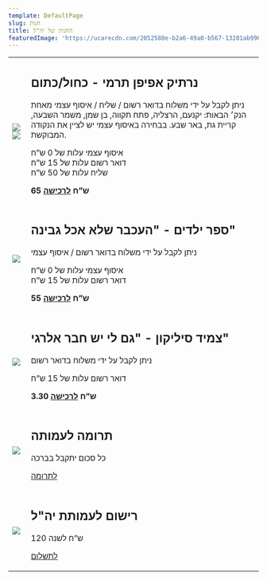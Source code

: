 ```yaml
---
template: DefaultPage
slug: חנות
title: החנות של יה"ל
featuredImage: 'https://ucarecdn.com/2052588e-b2a6-49a0-b567-13281ab9905f/'
---
```

<table class="store">
  <tr>
    <td class="double">
      <img src="/images/store/purchase_media_2073_2088_1.png"/>
      <img src="/images/store/purchase_media_2073_2088_3.png"/>
    </td>
    <td >
      <h2>נרתיק אפיפן תרמי - כחול/כתום</h2>
      <p>
      ניתן לקבל על ידי משלוח בדואר רשום / שליח / איסוף עצמי מאחת הנק׳ הבאות: יקנעם, הרצליה, פתח תקווה, בן שמן, משמר השבעה, קריית גת, באר שבע. בבחירה באיסוף עצמי יש לציין את הנקודה המבוקשת.
 </p><p>
איסוף עצמי עלות של 0 ש”ח<br/>
דואר רשום עלות של 15 ש”ח<br/>
שליח עלות של 50 ש”ח
      </p>
      <p><b>
      65 ש”ח <a href="https://secure.cardcom.solutions/e/xSDE" target="_blank" rel="noopener">לרכישה</a>
      <b></p>
    </td>
  </tr>
  <tr>
    <td><img src="/images/store/העכבר שלא אהב גבינה.jpg"/></td>
    <td>
      <h2>ספר ילדים - "העכבר שלא אכל גבינה"</h2>
      <p>ניתן לקבל על ידי משלוח בדואר רשום / איסוף עצמי</p>
      <p>
        איסוף עצמי עלות של 0 ש”ח<br/>
        דואר רשום עלות של 15 ש”ח
      </p>
      <p>
        <b>55 ש”ח    <a href="https://secure.cardcom.solutions/e/xSDE" target="_blank" rel="noopener">לרכישה</a></b>
      </p>
    </td>
  </tr>
  <tr>
    <td><img src="/images/store/IMG_20201124_143749.jpg"/></td>
    <td>
      <h2>צמיד סיליקון - "גם לי יש חבר אלרגי"</h2>
      <p>ניתן לקבל על ידי משלוח בדואר רשום</p>
      <p>דואר רשום עלות של 15 ש”ח</p>
      <p>
        <b>3.30 ש”ח <a href="https://secure.cardcom.solutions/e/xSDE" target="_blank" rel="noopener">לרכישה</a></b>
      </p>
    </td>
  </tr>
  <tr>
    <td>
      <img src="/images/store/purchase_media_2071_2086_1.png"/>
    </td>
    <td>
      <h2>תרומה לעמותה</h2>
      <p>כל סכום יתקבל בברכה</p>
      <p> <a href="https://secure.cardcom.solutions/e/xSIF" target="_blank" rel="noopener">לתרומה</a></p>
    </td>
  </tr>
  <tr>
    <td>
      <img src="/images/store/purchase_media_2070_2085_1.png"/>
    </td>
    <td>
      <h2>רישום לעמותת יה"ל</h2>
      <p>120 ש”ח לשנה </p>
      <p><a href="https://secure.cardcom.solutions/e/xSwQ">לתשלום</a></p>
    </td>
  </tr>
  
  
</table>
